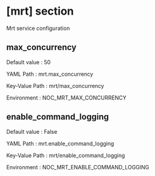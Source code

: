 # [mrt] section
Mrt service configuration

## max_concurrency

Default value
:   50

YAML Path
:   mrt.max_concurrency

Key-Value Path
:   mrt/max_concurrency

Environment
:   NOC_MRT_MAX_CONCURRENCY

## enable_command_logging

Default value
:   False

YAML Path
:   mrt.enable_command_logging

Key-Value Path
:   mrt/enable_command_logging

Environment
:   NOC_MRT_ENABLE_COMMAND_LOGGING
